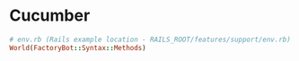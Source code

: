 # Cucumber

```ruby
# env.rb (Rails example location - RAILS_ROOT/features/support/env.rb)
World(FactoryBot::Syntax::Methods)
```
